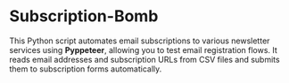 # Subscription-Bomb
This Python script automates email subscriptions to various newsletter services using **Pyppeteer**, allowing you to test email registration flows. It reads email addresses and subscription URLs from CSV files and submits them to subscription forms automatically.
